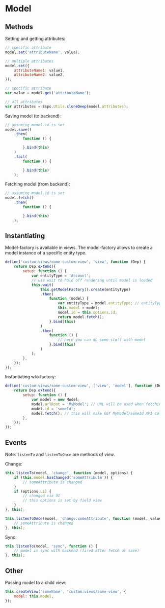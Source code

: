 # Model

## Methods

Setting and getting attributes:

```js
// specific attribute
model.set('attributeName', value);

// multiple attributes
model.set({
    attributeName1: value1,
    attributeName2: value2,
});

// specific attribute
var value = model.get('attributeName');

// all attributes
var attributes = Espo.Utils.cloneDeep(model.attributes);

```

Saving model (to backend):

```js
// assuming model.id is set
model.save()
    .then(
        function () {

        }.bind(this)
    )
    .fail(
        function () {

        }.bind(this)
    );
```

Fetching model (from backend):

```js
// assuming model.id is set
model.fetch()
    .then(
        function () {

        }.bind(this)
    );
```

## Instantiating

Model-factory is available in views. The model-factory allows to create a model instance of a specific entity type.

```js
define('custom:views/some-custom-view', 'view', function (Dep) {
    return Dep.extend({
        setup: function () {
            var entityType = 'Account';
            // use wait to hold off rendering until model is loaded
            this.wait(
                this.getModelFactory().create(entityType)
                .then(
                    function (model) {
                        var entityType = model.entityType; // entityType property is set by factory
                        this.model = model;
                        model.id = this.options.id;
                        return model.fetch();
                    }.bind(this)
                )
                .then(
                    function () {
                        // here you can do some stuff with model
                    }.bind(this)
                )
            );
        },
    });
});
```

Instantiating w/o factory:

```js
define('custom:views/some-custom-view', ['view', 'model'], function (Dep, Model) {
    return Dep.extend({
        setup: function () {
            var model = new Model;
            model.urlRoot = 'MyModel'; // URL will be used when fetching and saving
            model.id = 'someId';            
            model.fetch(); // this will make GET MyModel/someId API call
        },
    });
});
```

## Events

Note: `listenTo` and `listenToOnce` are methods of *view*.

Change:

```js
this.listenTo(model, 'change', function (model, options) {
    if (this.model.hasChanged('someAttribute')) {
        // someAttribute is changed
    }
    if (options.ui) {
        // changed via UI
        // this options is set by field view
    }
}, this);

this.listenToOnce(model, 'change:someAttribute', function (model, value, options) {
    // someAttribute is changed
}, this);
```

Sync:

```js
this.listenTo(model, 'sync', function () {
    // model is sync with backend (fired after fetch or save)
}, this);
```


## Other

Passing model to a child view:

```js
this.createView('someName', 'custom:views/some-view', {
    model: this.model,
});
```
